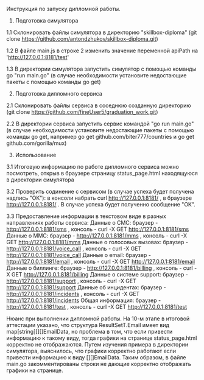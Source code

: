 Инструкция по запуску дипломной работы.
1. Подготовка симулятора

1.1 Склонировать файлы симулятора в директорию "skillbox-diploma" (git clone https://github.com/antondzhukov/skillbox-diploma.git)

1.2 В файле main.js в строке 2 изменить значение переменной apiPath на 'http://127.0.0.1:8181/test'

1.3 В директории симулятора запустить симулятор с помощью команды go "run main.go" (в случае необходимости установите недостающие пакеты с помощью команды go get)

2. Подготовка дипломного сервиса

2.1 Склонировать файлы сервиса в соседнюю созданную директорию (git clone https://github.com/fineUser5/graduation_work.git)

2.2 В директории сервиса запустить сервис командой "go run main.go" (в случае необходимости установите недостающие пакеты с помощью команды go get, например go get github.com/biter777/countries  и  go get github.com/gorilla/mux)

3. Использование

3.1 Итоговую информацию по работе дипломного сервиса можно посмотреть, открыв в браузере страницу status_page.html находящуюся в директории симулятора

3.2 Проверить содинение с сервисом (в случае успеха будет получена надпись "OK"): в консоли набрать curl http://127.0.0.1:8181/ , в браузере http://127.0.0.1:8181/ . В случае успеха будет полученно сообщение "OK".

3.3 Предоставление информации в текстовом виде в разных направлениях работы сервиса:
Данные о СМС: браузер - http://127.0.0.1:8181/sms , консоль - curl -X GET http://127.0.0.1:8181/sms
Данные о ММС: браузер - http://127.0.0.1:8181/mms , консоль - curl -X GET http://127.0.0.1:8181/mms
Данные о голосовых вызовах: браузер - http://127.0.0.1:8181/voice_call , консоль - curl -X GET http://127.0.0.1:8181/voice_call
Данные о email: браузер - http://127.0.0.1:8181/email , консоль - curl -X GET http://127.0.0.1:8181/email
Данные о биллинге: браузер - http://127.0.0.1:8181/billing , консоль - curl -X GET http://127.0.0.1:8181/billing
Данные о системе support: браузер - http://127.0.0.1:8181/support , консоль - curl -X GET http://127.0.0.1:8181/support
Данные об инцидентах: браузер - http://127.0.0.1:8181/incidents , консоль - curl -X GET http://127.0.0.1:8181/incidents
Общая информация: браузер - http://127.0.0.1:8181/test , консоль - curl -X GET http://127.0.0.1:8181/test

Нюанс при выполнении дипломной работы.
На 10-м этапе в итоговой аттестации  указано, что структура ResultSetT.Email имеет вид map[string][][]EmailData, но проблема в том, что если привести информацию к такому виду, тогда графики на странице status_page.html корректно не отображаются. Путем изучения примера в директории симулятора, выяснилось, что графики корректно работают если привести информацию к виду [][]EmailData. Таким образом, в файле main.go закомментированы строки не дающие корректно отображать графики на странице.
